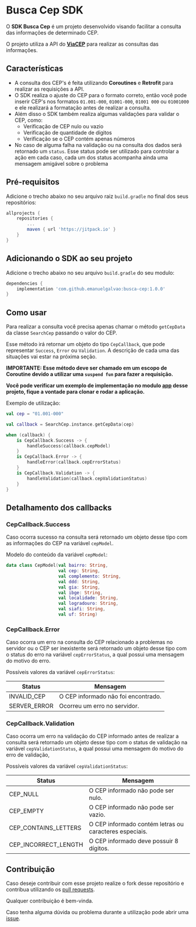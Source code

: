 # Busca Cep SDK

O **SDK Busca Cep** é um projeto desenvolvido visando facilitar a consulta das informações de determinado CEP.

O projeto utiliza a API do **[ViaCEP](https://viacep.com.br)** para realizar as consultas das informações.

## Características

- A consulta dos CEP's é feita utilizando **Coroutines** e **Retrofit** para realizar as requisições a API.
- O SDK realiza o ajuste do CEP para o formato correto, então você pode inserir CEP's nos formatos `01.001-000`, `01001-000`, `01001 000` ou `01001000` e ele realizará a formatação antes de realizar a consulta.
- Além disso o SDK também realiza algumas validações para validar o CEP, como:
    - Verificação de CEP nulo ou vazio
    - Verificação de quantidade de dígitos
    - Verificação se o CEP contém apenas números
- No caso de alguma falha na validação ou na consulta dos dados será retornado um `status`. Esse status pode ser utilizado para controlar a ação em cada caso, cada um dos status acompanha ainda uma mensagem amigável sobre o problema

## Pré-requisitos

Adicione o trecho abaixo no seu arquivo raiz `build.gradle` no final dos seus repositórios:

```gradle
allprojects {
    repositories {
        ...
        maven { url 'https://jitpack.io' }
    }
}
```

## Adicionando o SDK ao seu projeto

Adicione o trecho abaixo no seu arquivo `build.gradle` do seu modulo:

```gradle
dependencies {
    implementation 'com.github.emanuelgalvao:busca-cep:1.0.0'
}
```

## Como usar

Para realizar a consulta você precisa apenas chamar o método `getCepData` da classe `SearchCep` passando o valor do CEP. 

Esse método irá retornar um objeto do tipo `CepCallback`, que pode representar `Success`, `Error` ou `Validation`. A descrição de cada uma das situações vai estar na próxima seção.

**IMPORTANTE: Esse método deve ser chamado em um escopo de Coroutine devido a utilizar uma `suspend fun` para fazer a requisição.**

**Você pode verificar um exemplo de implementação no modulo [app](https://github.com/emanuelgalvao/busca-cep/tree/master/app) desse projeto, fique a vontade para clonar e rodar a aplicação.**

Exemplo de utilização:

```kotlin
val cep = "01.001-000"

val callback = SearchCep.instance.getCepData(cep)

when (callback) {
    is CepCallback.Success -> {
        handleSuccess(callback.cepModel)
    }
    is CepCallback.Error -> {
        handleError(callback.cepErrorStatus)
    }
    is CepCallback.Validation -> {
        handleValidation(callback.cepValidationStatus)
    }
}
```

## Detalhamento dos callbacks

### CepCallback.Success

Caso ocorra sucesso na consulta será retornado um objeto desse tipo com as informações do CEP na variável `cepModel`.

Modelo do conteúdo da variável `cepModel`:

```kotlin
data class CepModel(val bairro: String,
                    val cep: String,
                    val complemento: String,
                    val ddd: String,
                    val gia: String,
                    val ibge: String,
                    val localidade: String,
                    val logradouro: String,
                    val siafi: String,
                    val uf: String)
```

### CepCallback.Error

Caso ocorra um erro na consulta do CEP relacionado a problemas no servidor ou o CEP ser inexistente será retornado um objeto desse tipo com o status do erro na variável `cepErrorStatus`, a qual possui uma mensagem do motivo do erro.

Possíveis valores da variável `cepErrorStatus`:

| Status | Mensagem |
| --- | --- |
| INVALID_CEP | O CEP informado não foi encontrado. |
| SERVER_ERROR | Ocorreu um erro no servidor. |

### CepCallback.Validation

Caso ocorra um erro na validação do CEP informado antes de realizar a consulta será retornado um objeto desse tipo com o status de validação na variável `cepValidationStatus`, a qual possui uma mensagem do motivo do erro de validação,

Possíveis valores da variável `cepValidationStatus`:

| Status | Mensagem |
| --- | --- |
| CEP_NULL | O CEP informado não pode ser nulo. |
| CEP_EMPTY | O CEP informado não pode ser vazio. |
| CEP_CONTAINS_LETTERS | O CEP informado contém letras ou caracteres especiais. |
| CEP_INCORRECT_LENGTH | O CEP informado deve possuir 8 dígitos. |

## Contribuição

Caso deseje contribuir com esse projeto realize o fork desse repositório e contribua utilizando os [pull requests](https://github.com/emanuelgalvao/busca-cep/pulls).

Qualquer contribuição é bem-vinda.

Caso tenha alguma dúvida ou problema durante a utilização pode abrir uma [issue](https://github.com/emanuelgalvao/busca-cep/issues).
